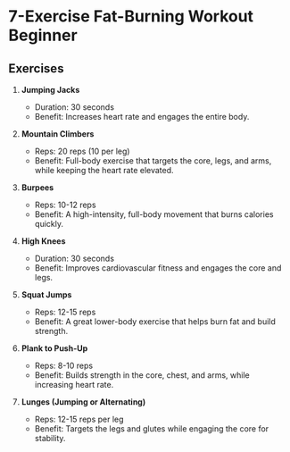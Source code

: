 # 7-Exercise Fat-Burning Workout Beginner

## Exercises
1. **Jumping Jacks**
   - Duration: 30 seconds
   - Benefit: Increases heart rate and engages the entire body.

2. **Mountain Climbers**
   - Reps: 20 reps (10 per leg)
   - Benefit: Full-body exercise that targets the core, legs, and arms, while keeping the heart rate elevated.

3. **Burpees**
   - Reps: 10-12 reps
   - Benefit: A high-intensity, full-body movement that burns calories quickly.

4. **High Knees**
   - Duration: 30 seconds
   - Benefit: Improves cardiovascular fitness and engages the core and legs.

5. **Squat Jumps**
   - Reps: 12-15 reps
   - Benefit: A great lower-body exercise that helps burn fat and build strength.

6. **Plank to Push-Up**
   - Reps: 8-10 reps
   - Benefit: Builds strength in the core, chest, and arms, while increasing heart rate.

7. **Lunges (Jumping or Alternating)**
   - Reps: 12-15 reps per leg
   - Benefit: Targets the legs and glutes while engaging the core for stability. 